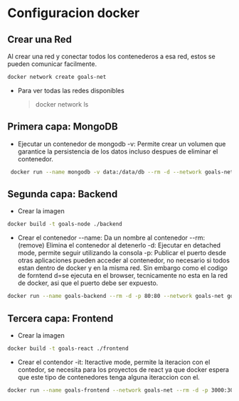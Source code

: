 # Configuracion docker

## Crear una Red

Al crear una red y conectar todos los contenederos a esa red, estos se pueden comunicar facilmente.

```bash
docker network create goals-net
```

- Para ver todas las redes disponibles
  > docker network ls

## Primera capa: MongoDB

- Ejecutar un contenedor de mongodb
  -v: Permite crear un volumen que garantice la persistencia de los datos incluso despues de eliminar el contenedor.

```bash
 docker run --name mongodb -v data:/data/db --rm -d --network goals-net mongo
```

## Segunda capa: Backend

- Crear la imagen

```bash
docker build -t goals-node ./backend
```

- Crear el contenedor
  --name: Da un nombre al contenedor
  --rm: (remove) Elimina el contenedor al detenerlo
  -d: Ejecutar en detached mode, permite seguir utilizando la consola
  -p: Publicar el puerto desde otras aplicaciones pueden acceder al contenedor, no necesario si todos estan dentro de docker y en la misma red. Sin embargo como el codigo de forntend d=se ejecuta en el browser, tecnicamente no esta en la red de docker, asi que el puerto debe ser expuesto.

```bash
docker run --name goals-backend --rm -d -p 80:80 --network goals-net goals-node
```

## Tercera capa: Frontend

- Crear la imagen

```bash
docker build -t goals-react ./frontend
```

- Crear el contendor
  -it: Iteractive mode, permite la iteracion con el contedor, se necesita para los proyectos de react ya que docker espera que este tipo de contenedores tenga alguna iteraccion con el.

```bash
docker run --name goals-frontend --network goals-net --rm -d -p 3000:3000 -it goals-react
```
